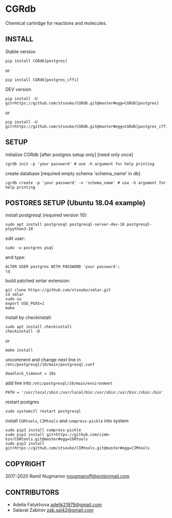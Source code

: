 CGRdb
=====

Chemical cartridge for reactions and molecules.

INSTALL
-------

Stable version

    pip install CGRdb[postgres]

or

    pip install CGRdb[postgres_cffi]

DEV version

    pip install -U git+https://github.com/stsouko/CGRdb.git@master#egg=CGRdb[postgres]

or

    pip install -U git+https://github.com/stsouko/CGRdb.git@master#egg=CGRdb[postgres_cffi]

SETUP
-----

initialize CGRdb \[after postgres setup only\] \[need only once\]

    cgrdb init -p 'your password' # use -h argument for help printing

create database \[required empty schema 'schema_name' in db\]

    cgrdb create -p 'your password' -n 'schema_name' # use -h argument for help printing

POSTGRES SETUP (Ubuntu 18.04 example)
-------------------------------------

install  postgresql (required version 10):

    sudo apt install postgresql postgresql-server-dev-10 postgresql-plpython3-10

edit user: 

    sudo -u postgres psql

and type:

    ALTER USER postgres WITH PASSWORD 'your password';
    \q

build patched smlar extension:

    git clone https://github.com/stsouko/smlar.git
    cd smlar
    sudo su
    export USE_PGXS=1
    make

install by checkinstall:

    sudo apt install checkinstall
    checkinstall -D

or

    make install

uncomment and change next line in `/etc/postgresql/10/main/postgresql.conf`

    deadlock_timeout = 10s

add line into `/etc/postgresql/10/main/environment`

    PATH = '/usr/local/sbin:/usr/local/bin:/usr/sbin:/usr/bin:/sbin:/bin'

restart postgres

    sudo systemctl restart postgresql

install `CGRtools`, `CIMtools` and `compress-pickle` into system

    sudo pip3 install compress-pickle 
    sudo pip3 install git+https://github.com/cimm-kzn/CGRtools.git@master#egg=CGRtools
    sudo pip3 install git+https://github.com/stsouko/CIMtools.git@master#egg=CIMtools

COPYRIGHT
---------

2017-2020 Ramil Nugmanov <nougmanoff@protonmail.com>

CONTRIBUTORS
------------

* Adelia Fatykhova <adelik21979@gmail.com>
* Salavat Zabirov <zab.sal42@gmail.com>
